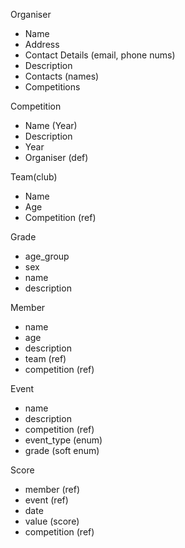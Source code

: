 Organiser
 - Name
 - Address
 - Contact Details (email, phone nums)
 - Description
 - Contacts (names)
 - Competitions

Competition
 - Name (Year)
 - Description
 - Year
 - Organiser (def)

Team(club)
  - Name
  - Age
  - Competition (ref)

Grade
 - age_group
 - sex
 - name
 - description

Member
  - name
  - age
  - description
  - team (ref)
  - competition (ref)

Event
  - name
  - description
  - competition (ref)
  - event_type (enum)
  - grade (soft enum)

Score
  - member (ref)
  - event (ref)
  - date
  - value (score)
  - competition (ref)

